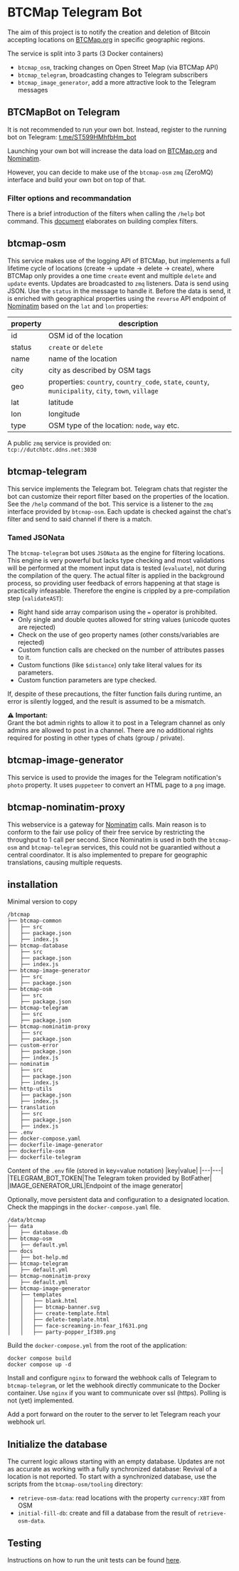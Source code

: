 # BTCMap Telegram Bot
The aim of this project is to notify the creation and deletion of Bitcoin accepting locations on [BTCMap.org](https://btcmap.org/) in specific geographic regions.

The service is split into 3 parts (3 Docker containers)
- `btcmap_osm`, tracking changes on Open Street Map (via BTCMap API)
- `btcmap_telegram`, broadcasting changes to Telegram subscribers
- `btcmap_image_generator`, add a more attractive look to the Telegram messages

## BTCMapBot on Telegram
It is not recommended to run your own bot. Instead, register to the running bot on Telegram:
[t.me/ST599HMhfbHm_bot](https://t.me/ST599HMhfbHm_bot)

Launching your own bot will increase the data load on [BTCMap.org](https://btcmap.org/) and [Nominatim](https://nominatim.org/).

However, you can decide to make use of the `btcmap-osm` `zmq` (ZeroMQ) interface and build your own bot on top of that.

### Filter options and recommandation
There is a brief introduction of the filters when calling the `/help` bot command. This [document](./filters.md) elaborates on building complex filters.

## btcmap-osm
This service makes use of the logging API of BTCMap, but implements a full lifetime cycle of locations (create -> update -> delete -> create), where BTCMap only provides a one time `create` event and multiple `delete` and `update` events.
Updates are broadcasted to `zmq` listeners. Data is send using JSON. Use the `status` in the message to handle it. Before the data is send, it is enriched with geographical properties using the `reverse` API endpoint of [Nominatim](https://nominatim.org/) based on the `lat` and `lon` properties:

|property|description|
|---|---|
| id | OSM id of the location |
| status | `create` or `delete` |
| name | name of the location |
| city | city as described by OSM tags |
| geo | properties: `country`, `country_code`, `state`, `county`, `municipality`, `city`, `town`, `village` |
| lat | latitude |
| lon | longitude |
| type | OSM type of the location: `node`, `way` etc. |

A public `zmq` service is provided on:  
`tcp://dutchbtc.ddns.net:3030`

## btcmap-telegram
This service implements the Telegram bot. Telegram chats that register the bot can customize their report filter based on the properties of the location. See the `/help` command of the bot.
This service is a listener to the `zmq` interface provided by `btcmap-osm`. Each update is checked against the chat's filter and send to said channel if there is a match.

### Tamed JSONata
The `btcmap-telegram` bot uses `JSONata` as the engine for filtering locations. This engine is very powerful but lacks type checking and most validations will be performed at the moment input data is tested (`evaluate`), not during the compilation of the query. The actual filter is applied in the background process, so providing user feedback of errors happening at that stage is practically infeasable. Therefore the engine is crippled by a pre-compilation step (`validateAST`):
- Right hand side array comparison using the `=` operator is prohibited.
- Only single and double quotes allowed for string values (unicode quotes are rejected)
- Check on the use of geo property names (other consts/variables are rejected)
- Custom function calls are checked on the number of attributes passes to it.
- Custom functions (like `$distance`) only take literal values for its parameters.
- Custom function parameters are type checked.

If, despite of these precautions, the filter function fails during runtime, an error is silently logged, and the result is assumed to be a mismatch.

⚠️ **Important:**  
Grant the bot admin rights to allow it to post in a Telegram channel as only admins are allowed to post in a channel. There are no additional rights required for posting in other types of chats (group / private).

## btcmap-image-generator
This service is used to provide the images for the Telegram notification's `photo` property. It uses `puppeteer` to convert an HTML page to a `png` image.

## btcmap-nominatim-proxy
This webservice is a gateway for [Nominatim](https://nominatim.org/) calls. Main reason is to conform to the fair use policy of their free service by restricting the throughput to 1 call per second. Since Nominatim is used in both the `btcmap-osm` and `btcmap-telegram` services, this could not be guarantied without a central coordinator. It is also implemented to prepare for geographic translations, causing multiple requests.

## installation
Minimal version to copy
```
/btcmap
├── btcmap-common
│   ├── src
│   ├── package.json
│   ├── index.js
├── btcmap-database
│   ├── src
│   ├── package.json
│   ├── index.js
├── btcmap-image-generator
│   ├── src
│   ├── package.json
├── btcmap-osm
│   ├── src
│   ├── package.json
├── btcmap-telegram
│   ├── src
│   ├── package.json
├── btcmap-nominatim-proxy
│   ├── src
│   ├── package.json
├── custom-error
│   ├── package.json
│   ├── index.js
├── nominatim
│   ├── src
│   ├── package.json
│   ├── index.js
├── http-utils
│   ├── package.json
│   ├── index.js
├── translation
│   ├── src
│   ├── package.json
│   ├── index.js
├── .env
├── docker-compose.yaml
├── dockerfile-image-generator
├── dockerfile-osm
├── dockerfile-telegram
```

Content of the `.env` file (stored in key=value notation)
|key|value|
|---|---|
|TELEGRAM_BOT_TOKEN|The Telegram token provided by BotFather|
|IMAGE_GENERATOR_URL|Endpoint of the image generator|

Optionally, move persistent data and configuration to a designated location. Check the mappings in the `docker-compose.yaml` file.

```
/data/btcmap
├── data
│   ├── database.db
├── btcmap-osm
│   ├── default.yml
├── docs
│   ├── bot-help.md
├── btcmap-telegram
│   ├── default.yml
├── btcmap-nominatim-proxy
│   ├── default.yml
├── btcmap-image-generator
│   ├── templates
│   │   ├── blank.html
│   │   ├── btcmap-banner.svg
│   │   ├── create-template.html
│   │   ├── delete-template.html
│   │   ├── face-screaming-in-fear_1f631.png
│   │   ├── party-popper_1f389.png
```

Build the `docker-compose.yml` from the root of the application:
```
docker compose build
docker compose up -d
```

Install and configure `nginx` to forward the webhook calls of Telegram to `btcmap-telegram`, or let the webhook directly communicate to the Docker container. Use `nginx` if you want to communicate over ssl (https). Polling is not (yet) implemented.

Add a port forward on the router to the server to let Telegram reach your webhook url.

## Initialize the database
The current logic allows starting with an empty database.
Updates are not as accurate as working with a fully synchronized database: Revival of a location is not reported. To start with a synchronized database, use the scripts from the `btcmap-osm/tooling` directory:
- `retrieve-osm-data`: read locations with the property `currency:XBT` from OSM
- `initial-fill-db`: create and fill a database from the result of `retrieve-osm-data`.

## Testing
Instructions on how to run the unit tests can be found [here](./tests.md).

